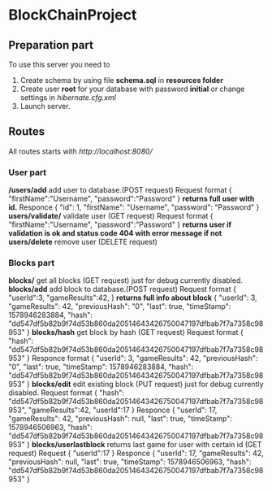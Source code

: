 # BlockChainProject

## Preparation part
To use this server you need to 
1. Create schema by using file **schema.sql** in **resources folder**
2. Create user **root** for your database with password **initial** or change settings in *hibernate.cfg.xml*
3. Launch server.

## Routes
All routes starts with *http://localhost:8080/*
### User part
**/users/add** add user to database.(POST request) Request format 
{
	"firstName":"Username",
	"password":"Password"
}
**returns full user with id.**
Responce
{
    "id": 1,
    "firstName": "Username",
    "password": "Password"
}
**users/validate/** validate user (GET request) Request format
{
	"firstName":"Username",
	"password":"Password"
}
**returns user if validation is ok and status code 404 with error message if not**
**users/delete** remove user (DELETE request)

### Blocks part

**blocks/** get all blocks (GET request) just for debug currently disabled.
**blocks/add** add block to database.(POST request) Request format 
{
	"userId":3,
	"gameResults":42,
}
**returns full info about block**
{
    "userId": 3,
    "gameResults": 42,
    "previousHash": "0",
    "last": true,
    "timeStamp": 1578946283884,
    "hash": "dd547df5b82b9f74d53b860da20514643426750047197dfbab7f7a7358c98953"
}
**blocks/hash** get block by hash (GET request) Request format
{
  "hash": "dd547df5b82b9f74d53b860da20514643426750047197dfbab7f7a7358c98953"
}
Responce format
{
    "userId": 3,
    "gameResults": 42,
    "previousHash": "0",
    "last": true,
    "timeStamp": 1578946283884,
    "hash": "dd547df5b82b9f74d53b860da20514643426750047197dfbab7f7a7358c98953"
}
**blocks/edit** edit existing block (PUT request) just for debug currently disabled.
Request format 
{
  "hash": "dd547df5b82b9f74d53b860da20514643426750047197dfbab7f7a7358c98953",
  "gameResults":42,
  "userId":17
}
Responce
{
    "userId": 17,
    "gameResults": 42,
    "previousHash": null,
    "last": true,
    "timeStamp": 1578946506963,
    "hash": "dd547df5b82b9f74d53b860da20514643426750047197dfbab7f7a7358c98953"
}
**blocks/userlastblock** returns last game for user with certain id (GET request)
Request
{
  "userId":17
}
Responce
{
    "userId": 17,
    "gameResults": 42,
    "previousHash": null,
    "last": true,
    "timeStamp": 1578946506963,
    "hash": "dd547df5b82b9f74d53b860da20514643426750047197dfbab7f7a7358c98953"
}
